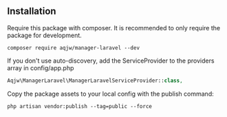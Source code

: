 ## Installation

Require this package with composer. It is recommended to only require the package for development.

```shell
composer require aqjw/manager-laravel --dev
```

If you don't use auto-discovery, add the ServiceProvider to the providers array in config/app.php
```php
Aqjw\ManagerLaravel\ManagerLaravelServiceProvider::class,
```

Copy the package assets to your local config with the publish command:
```shell
php artisan vendor:publish --tag=public --force

```

